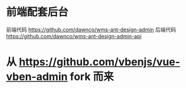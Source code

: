 # 前端配套后台

前端代码
https://github.com/dawnco/wms-ant-design-admin
后端代码
https://github.com/dawnco/wms-ant-design-admin-api


# 从 https://github.com/vbenjs/vue-vben-admin fork 而来
